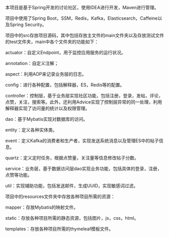 本项目是基于Spring开发的讨论社区，使用IDEA进行开发，Maven进行管理。

项目中使用了Spring Boot，SSM，Redis，Kafka，Elasticsearch，Caffeine以及Spring Security。

项目中的src存放项目源码，其中包括存放主文件的main文件夹以及存放测试文件的test文件夹，main中各个文件夹的功能如下：

actuator：自定义Endpoint，用于监控应用服务的运行状况。

annotation：自定义注解；

aspect：利用AOP来记录业务层的日志。

config：进行各种配置，包括解释器，ES，Redis等的配置。

controller：控制层，基于业务层实现社区功能，包括注册，登录，发帖，评论，点赞，关注，搜索等。此外，还利用Advice实现了控制层异常的同一处理，利用解释器实现了访问量的统计以及权限管理。

dao：基于Mybatis实现对数据库的访问。

entity：定义各种实体类。

event：定义Kafka的消费者和生产者，实现发送系统消息以及管理ES中的帖子信息。

quartz：定义定时任务，根据点赞量，关注量等信息修改帖子分数。

service：业务层，基于数据访问层dao实现业务功能，包括具体的登录，注册，点赞等功能。

util：实现辅助功能，包括发送邮件，生成UUID，实现敏感词过滤。

项目中的resources文件夹中存放各种项目所需的资源：

mapper：存放Mybatis的映射文件。

static：存放各种项目所需的静态资源，包括图片，js，css，html。

templates：存放各种项目所需的thymeleaf模板文件。



